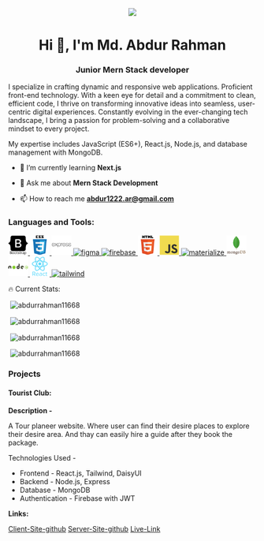 <div align="center">
  <img src="https://i.ibb.co/rwFZZNX/Web-Developer.png">
</div>

<h1 align="center">Hi 👋, I'm Md. Abdur Rahman</h1>
<h3 align="center">Junior Mern Stack developer</h3>
<p>I specialize in crafting dynamic and responsive web applications. Proficient front-end technology. With a keen eye for detail and a commitment to clean, efficient code, I thrive on transforming innovative ideas into seamless, user-centric digital experiences. Constantly evolving in the ever-changing tech landscape, I bring a passion for problem-solving and a collaborative mindset to every project.</p>
<p>My expertise includes JavaScript (ES6+), React.js, Node.js, and database management with MongoDB.</p>

- 🌱 I’m currently learning **Next.js**

- 💬 Ask me about **Mern Stack Development**

- 📫 How to reach me **abdur1222.ar@gmail.com**

<p align="left">
</p>

<h3 align="left">Languages and Tools:</h3>
<p align="left"> <a href="https://getbootstrap.com" target="_blank" rel="noreferrer"> <img src="https://raw.githubusercontent.com/devicons/devicon/master/icons/bootstrap/bootstrap-plain-wordmark.svg" alt="bootstrap" width="40" height="40"/> </a> <a href="https://www.w3schools.com/css/" target="_blank" rel="noreferrer"> <img src="https://raw.githubusercontent.com/devicons/devicon/master/icons/css3/css3-original-wordmark.svg" alt="css3" width="40" height="40"/> </a> <a href="https://expressjs.com" target="_blank" rel="noreferrer"> <img src="https://raw.githubusercontent.com/devicons/devicon/master/icons/express/express-original-wordmark.svg" alt="express" width="40" height="40"/> </a> <a href="https://www.figma.com/" target="_blank" rel="noreferrer"> <img src="https://www.vectorlogo.zone/logos/figma/figma-icon.svg" alt="figma" width="40" height="40"/> </a> <a href="https://firebase.google.com/" target="_blank" rel="noreferrer"> <img src="https://www.vectorlogo.zone/logos/firebase/firebase-icon.svg" alt="firebase" width="40" height="40"/> </a> <a href="https://www.w3.org/html/" target="_blank" rel="noreferrer"> <img src="https://raw.githubusercontent.com/devicons/devicon/master/icons/html5/html5-original-wordmark.svg" alt="html5" width="40" height="40"/> </a> <a href="https://developer.mozilla.org/en-US/docs/Web/JavaScript" target="_blank" rel="noreferrer"> <img src="https://raw.githubusercontent.com/devicons/devicon/master/icons/javascript/javascript-original.svg" alt="javascript" width="40" height="40"/> </a> <a href="https://materializecss.com/" target="_blank" rel="noreferrer"> <img src="https://raw.githubusercontent.com/prplx/svg-logos/5585531d45d294869c4eaab4d7cf2e9c167710a9/svg/materialize.svg" alt="materialize" width="40" height="40"/> </a> <a href="https://www.mongodb.com/" target="_blank" rel="noreferrer"> <img src="https://raw.githubusercontent.com/devicons/devicon/master/icons/mongodb/mongodb-original-wordmark.svg" alt="mongodb" width="40" height="40"/> </a> <a href="https://nodejs.org" target="_blank" rel="noreferrer"> <img src="https://raw.githubusercontent.com/devicons/devicon/master/icons/nodejs/nodejs-original-wordmark.svg" alt="nodejs" width="40" height="40"/> </a> <a href="https://reactjs.org/" target="_blank" rel="noreferrer"> <img src="https://raw.githubusercontent.com/devicons/devicon/master/icons/react/react-original-wordmark.svg" alt="react" width="40" height="40"/> </a> <a href="https://tailwindcss.com/" target="_blank" rel="noreferrer"> <img src="https://www.vectorlogo.zone/logos/tailwindcss/tailwindcss-icon.svg" alt="tailwind" width="40" height="40"/> </a> </p>

<p>🔥 Current Stats:</p>

<p>&nbsp;<img align="center" src="https://streak-stats.demolab.com/?user=abdurrahman11668&show_icons=true&locale=en" alt="abdurrahman11668" /></p>

<p>&nbsp;<img align="center" src="https://github-readme-stats.vercel.app/api/top-langs/?username=abdurrahman11668&theme=tokyonight" alt="abdurrahman11668" /></p>


<p>&nbsp;<img align="center" src="https://github-readme-stats.vercel.app/api?username=abdurrahman11668&show_icons=true&locale=en" alt="abdurrahman11668" /></p>

<p>&nbsp;<img align="center" src="https://github-profile-summary-cards.vercel.app/api/cards/profile-details?username=abdurrahman11668&theme=github_dark" alt="abdurrahman11668" /></p>

<h3>Projects</h3>
<h4>Tourist Club:</h4>
<p><b>Description - </b></p>
<p>A Tour planeer website. Where user can find their desire places to explore their desire area. And thay can easily hire a guide after they book the package.</p>
<p>Technologies Used - </p>
<ul>
  <li>Frontend - React.js, Tailwind, DaisyUI</li>
  <li>Backend - Node.js, Express</li>
  <li>Database - MongoDB</li>
  <li>Authentication - Firebase with JWT</li>
</ul>
<p><b>Links:</b></p>
<a href="https://github.com/AbdurRahman11668/tourist-club-client">Client-Site-github</a>
<a href="https://github.com/AbdurRahman11668/tourist-club-server">Server-Site-github</a>
<a href="https://tourist-club-1222.web.app">Live-Link</a>
